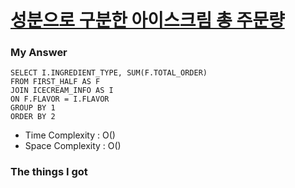 # [성분으로 구분한 아이스크림 총 주문량](https://school.programmers.co.kr/learn/courses/30/lessons/133026)

### My Answer

```mysql
SELECT I.INGREDIENT_TYPE, SUM(F.TOTAL_ORDER)
FROM FIRST_HALF AS F
JOIN ICECREAM_INFO AS I
ON F.FLAVOR = I.FLAVOR
GROUP BY 1
ORDER BY 2
```

* Time Complexity : O()
* Space Complexity : O()



### The things I got
